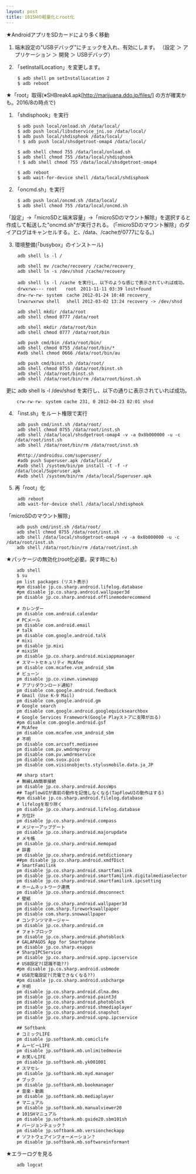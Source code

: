 ```yaml
---
layout: post
title: 101SHの軽量化とroot化
---
```


★AndroidアプリをSDカードにより多く移動
1. 端末設定の"USBデバッグ"にチェックを入れ、有効にします。
（設定 ＞ アプリケーション ＞ 開発 ＞ USBデバッグ）

2. 「setInstallLocation」を変更します。

        $ adb shell pm setInstallLocation 2
        $ adb reboot


★「root」取得(※SHBreak4.apk[http://marijuana.ddo.jp/files/] の方が確実かも。2016/8の時点で)

1. 「shdisphook」を実行

        $ adb push local/onload.sh /data/local/
        $ adb push local/libsdservice_jni.so /data/local/
        $ adb push local/shdisphook /data/local/
        ! $ adb push local/shsdgetroot-omap4 /data/local/
        
        $ adb shell chmod 755 /data/local/onload.sh
        $ adb shell chmod 755 /data/local/shdisphook
        ! $ adb shell chmod 755 /data/local/shsdgetroot-omap4
        
        $ adb reboot
        $ adb wait-for-device shell /data/local/shdisphook

2. 「oncmd.sh」を実行

        $ adb push local/oncmd.sh /data/local/
        $ adb shell chmod 755 /data/local/oncmd.sh

「設定」→「microSDと端末容量」→「microSDのマウント解除」を選択すると作成して転送した"oncmd.sh"が実行される。
(「microSDのマウント解除」のダイアログはキャンセルする。と、/data、/cacheが0777になる。)

3. 環境整備(「busybox」のインストール)

        adb shell ls -l /
        
        adb shell mv /cache/recovery /cache/recovery_
        adb shell ln -s /dev/shsd /cache/recovery
        
        adb shell ls -l /cache を実行し、以下のような感じで表示されていれば成功。
        drwxrwx--- root　　root　2011-11-11 03:39 lost+found
        drw-rw-rw- system　cache 2012-01-24 10:48 recovery_
        lrwxrwxrwx shell　 shell 2012-03-02 13:24 recovery -> /dev/shsd
        
        adb shell mkdir /data/root
        adb shell chmod 0777 /data/root
        
        adb shell mkdir /data/root/bin
        adb shell chmod 0777 /data/root/bin
        
        adb push cmd/bin /data/root/bin/
        adb shell chmod 0755 /data/root/bin/*
        #adb shell chmod 0666 /data/root/bin/au
        
        adb push cmd/binst.sh /data/root/
        adb shell chmod 0755 /data/root/binst.sh
        adb shell /data/root/binst.sh
        adb shell /data/root/bin/rm /data/root/binst.sh

更に adb shell ls -l /dev/shsd を実行し、以下の通りに表示されていれば成功。

        crw-rw-rw- system cache 231, 0 2012-04-23 02:01 shsd

4. 「inst.sh」をルート権限で実行

        adb push cmd/inst.sh /data/root/
        adb shell chmod 0755 /data/root/inst.sh
        adb shell /data/local/shsdgetroot-omap4 -v -a 0x8b000000 -u -c /data/root/inst.sh
        adb shell /data/root/bin/rm /data/root/inst.sh
        
        #http://androidsu.com/superuser/
        #adb push Superuser.apk /data/local/
        #adb shell /system/bin/pm install -t -f -r /data/local/Superuser.apk
        #adb shell /system/bin/rm /data/local/Superuser.apk

5. 再「root」化

        adb reboot
        adb wait-for-device shell /data/local/shdisphook

「microSDのマウント解除」

        adb push cmd/inst.sh /data/root/
        adb shell chmod 0755 /data/root/inst.sh
        adb shell /data/local/shsdgetroot-omap4 -v -a 0x8b000000 -u -c /data/root/inst.sh
        adb shell /data/root/bin/rm /data/root/inst.sh


★パッケージの無効化(root化必要。戻す時にも)

        adb shell
        $ su
        pm list packages (リスト表示)
        #pm disable jp.co.sharp.android.lifelog.database
        #pm disable jp.co.sharp.android.wallpaper3d
        pm disable jp.co.sharp.android.offlinemoderecommend
        
        # カレンダー
        pm disable com.android.calendar
        # PCメール
        pm disable com.android.email
        # talk
        pm disable com.google.android.talk
        # mixi
        pm disable jp.mixi
        # mixiSH
        pm disable jp.co.sharp.android.mixiappmanager
        # スマートセキュリティ McAfee
        pm disable com.mcafee.vsm_android_sbm
        # ビューン
        pm disable jp.co.viewn.viewnapp
        # アプリダウンロード通知?
        pm disable com.google.android.feedback
        # Gmail (Use K-9 Mail)
        pm disable com.google.android.gm
        # Google search
        pm disable com.google.android.googlequicksearchbox
        # Google Services Framework(Google Playストアに支障が出る)
        #pm disable com.google.android.gsf
        # McAfee
        pm disable com.mcafee.vsm_android_sbm
        # 不明
        pm disable com.arcsoft.mediasee
        pm disable com.pv.wmdrmproxy
        pm disable com.pv.wmdrmservice
        pm disable com.svox.pico
        pm disable com.visionobjects.stylusmobile.data.ja_JP
        
        ## sharp start
        # 無線LAN簡単接続
        pm disable jp.co.sharp.android.AossWps
        ## TapFlowUIが直前の動作を記憶しなくなる(TapFlowUIの動作はする)
        #pm disable jp.co.sharp.android.filelog.database
        # lifelogを取り除く
        pm disable jp.co.sharp.android.lifelog.database
        # 方位計
        pm disable jp.co.sharp.android.compass
        # メジャーアップデート
        pm disable jp.co.sharp.android.majorupdate
        # メモ帳
        pm disable jp.co.sharp.android.memopad
        # 辞書
        pm disable jp.co.sharp.android.netdictionary
        ##pm disable jp.co.sharp.android.xmdfDict
        # SmartFamilink
        pm disable jp.co.sharp.android.smartfamilink
        pm disable jp.co.sharp.android.smartfamilink.digitalmediaselector
        pm disable jp.co.sharp.android.smartfamilink.ipcsetting
        # ホームネットワーク連携
        pm disable jp.co.sharp.android.dmsconnect
        # 壁紙
        pm disable jp.co.sharp.android.wallpaper3d
        pm disable com.sharp.fireworkswallpaper
        pm disable com.sharp.snowwallpaper
        # コンテンツマネージャー
        pm disable jp.co.sharp.android.cm
        # フォトブロック
        pm disable jp.co.sharp.android.photoblock
        # GALAPAGOS App for Smartphone
        pm disable jp.co.sharp.exapps
        # SharpIPCService
        pm disable jp.co.sharp.android.upnp.ipcservice
        # USB設定?(認識不能??)
        #pm disable jp.co.sharp.android.usbmode
        # USB充電設定?(充電できなくなる??)
        #pm disable jp.co.sharp.android.usbcharge
        # 不明
        pm disable jp.co.sharp.android.dlna.dms
        pm disable jp.co.sharp.android.paint3d
        pm disable jp.co.sharp.android.photoblock
        pm disable jp.co.sharp.android.shmediaplayer
        pm disable jp.co.sharp.android.snapshot
        pm disable jp.co.sharp.android.upnp.ipcservice
        
        ## Softbank
        # コミックLIFE
        pm disable jp.softbank.mb.comiclife
        # ムービーLIFE
        pm disable jp.softbank.mb.unlimitedmovie
        # お笑いLIFE
        pm disable jp.softbank.mb.yk001001
        # スマセレ
        pm disable jp.softbank.mb.myd.manager
        # ブック
        pm disable jp.softbank.mb.bookmanager
        # 音楽・動画
        pm disable jp.softbank.mb.mediaplayer
        # マニュアル
        pm disable jp.softbank.mb.manualviewer20
        # 101SHマニュアル
        pm disable jp.softbank.mb.guide20.sbm101sh
        # バージョンチェック？
        pm disable jp.softbank.mb.versioncheckapp
        # ソフトウェアインフォーメーション？
        pm disable jp.softbank.mb.softwareinformant

★エラーログを見る

        adb logcat
